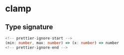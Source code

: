 # clamp

## Type signature

```typescript
<!-- prettier-ignore-start -->
(min: number, max: number) => (x: number) => number
<!-- prettier-ignore-end -->
```
